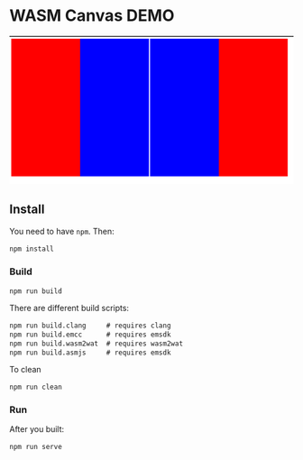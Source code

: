 # WASM Canvas DEMO

![canvas-demo](images/canvas-demo.png)

## Install
You need to have `npm`. Then:
```
npm install
```

### Build
```
npm run build
```

There are different build scripts:
```
npm run build.clang     # requires clang
npm run build.emcc      # requires emsdk
npm run build.wasm2wat  # requires wasm2wat
npm run build.asmjs     # requires emsdk
```

To clean
```
npm run clean
```

### Run
After you built:
```
npm run serve
```
